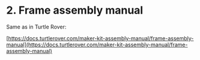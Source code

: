 # 2. Frame assembly manual

Same as in Turtle Rover:

[https://docs.turtlerover.com/maker-kit-assembly-manual/frame-assembly-manual](https://docs.turtlerover.com/maker-kit-assembly-manual/frame-assembly-manual)

